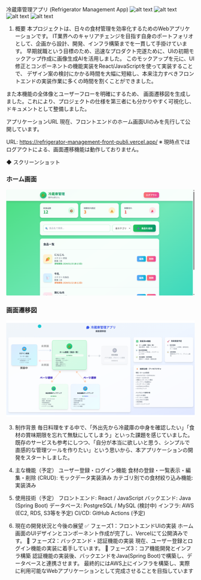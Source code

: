 冷蔵庫管理アプリ (Refrigerator Management App)
![alt text](https://img.shields.io/badge/React-61DAFB?style=for-the-badge&logo=react&logoColor=black)
![alt text](https://img.shields.io/badge/Vercel-000000?style=for-the-badge&logo=vercel&logoColor=white)
![alt text](https://img.shields.io/badge/Java-ED8B00?style=for-the-badge&logo=openjdk&logoColor=white)
![alt text](https://img.shields.io/badge/AWS-232F3E?style=for-the-badge&logo=amazon-aws&logoColor=white)
1. 概要
本プロジェクトは、日々の食材管理を効率化するためのWebアプリケーションです。
IT業界へのキャリアチェンジを目指す自身のポートフォリオとして、企画から設計、開発、インフラ構築までを一貫して手掛けています。
早期就職という目標のため、迅速なプロダクト完遂ために、UIの初期モックアップ作成に画像生成AIを活用しました。
このモックアップを元に、UI修正とコンポーネントの機能実装をReact/JavaScriptを使って実装することで、
デザイン案の検討にかかる時間を大幅に短縮し、本来注力すべきフロントエンドの実装作業に多くの時間を割くことができました。

また本機能の全体像とユーザーフローを明確にするため、
画面遷移図を生成しました。これにより、プロジェクトの仕様を第三者にも分かりやすく可視化し、ドキュメントとして整備しました。

アプリケーションURL
現在、フロントエンドのホーム画面UIのみを先行して公開しています。

URL: https://refrigerator-management-front-publi.vercel.app/
※ 現時点ではログアウトによる、画面遷移機能は動作しておりません。

◆ スクリーンショット                                                                                                                
                                                                                                                                    
### ホーム画面                                                                                                                      
![ホーム画面](docs/images/ホームイメージ.png)                                                                                            
                                                                                                                                    
### 画面遷移図                                                                                                                      
![画面遷移図](docs/images/画面遷移図.png) 

3. 制作背景
毎日料理をする中で、「外出先から冷蔵庫の中身を確認したい」「食材の賞味期限を忘れて無駄にしてしまう」といった課題を感じていました。
既存のサービスも参考にしつつ、「自分が本当に欲しいと思う、シンプルで直感的な管理ツールを作りたい」という思いから、本アプリケーションの開発をスタートしました。

5. 主な機能（予定）
ユーザー登録・ログイン機能
食材の登録・一覧表示・編集・削除 (CRUD): モックデータ実装済み
カテゴリ別での食材絞り込み機能: 実装済み

7. 使用技術（予定）
フロントエンド: React / JavaScript
バックエンド: Java (Spring Boot)
データベース: PostgreSQL / MySQL (検討中)
インフラ: AWS (EC2, RDS, S3等を予定)
CI/CD: GitHub Actions (予定)

9. 現在の開発状況と今後の展望
✅ フェーズ1：フロントエンドUIの実装
ホーム画面のUIデザインとコンポーネント作成が完了し、Vercelにて公開済みです。
🚧 フェーズ2：バックエンド・認証機能の実装
現在、ユーザー登録とログイン機能の実装に着手しています。
🚀 フェーズ3：コア機能開発とインフラ構築
認証機能の実装後、バックエンドをJava(Spring Boot)で構築し、データベースと連携させます。
最終的にはAWS上にインフラを構築し、実際に利用可能なWebアプリケーションとして完成させることを目指しています
